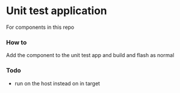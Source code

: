 # Unit test application
For components in this repo

### How to
Add the component to the unit test app and build and flash as normal

### Todo
- run on the host instead on in target
